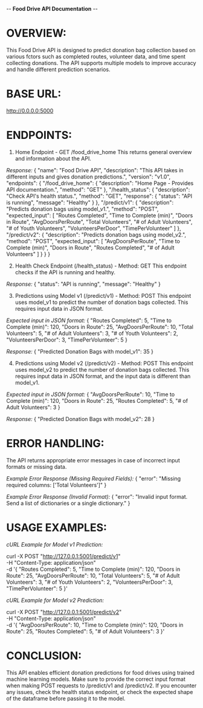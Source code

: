 -- **Food Drive API Documentation** --

# OVERVIEW:
This Food Drive API is designed to predict donation bag collection based on various fctors such as completed routes, volunteer data, and time spent collecting donations. The API supports multiple models to improve accuracy and handle different prediction scenarios. 

# BASE URL: 
http://0.0.0.0:5000

# ENDPOINTS: 
1. Home Endpoint -
GET /food_drive_home
This returns general overview and information about the API. 

*Response:*
{
    "name": "Food Drive API",
    "description": "This API takes in different inputs and gives donation predictions.",
    "version": "v1.0",
    "endpoints": {
        "/food_drive_home": {
            "description": "Home Page - Provides API documentation.",
            "method": "GET"
        },
        "/health_status": {
            "description": "Check API's health status.",
            "method": "GET",
            "response": {
                "status": "API is running",
                "message": "Healthy"
            }
        },
        "/predict/v1": {
            "description": "Predicts donation bags using model_v1.",
            "method": "POST",
            "expected_input": [
                "Routes Completed", "Time to Complete (min)", "Doors in Route",
                "AvgDoorsPerRoute", "Total Volunteers", "# of Adult Volunteers",
                "# of Youth Volunteers", "VolunteersPerDoor", "TimePerVolunteer"
            ]
        },
        "/predict/v2": {
            "description": "Predicts donation bags using model_v2.",
            "method": "POST",
            "expected_input": [
                "AvgDoorsPerRoute", "Time to Complete (min)", "Doors in Route",
                "Routes Completed", "# of Adult Volunteers"
            ]
        }
    }
}

2. Health Check Endpoint (/health_status) - 
Method: GET
This endpoint checks if the API is running and healthy. 

*Response:*
{
    "status": "API is running",
    "message": "Healthy"
}

3. Predictions using Model v1 (/predict/v1) - 
Method: POST
This endpoint uses model_v1 to predict the number of donation bags collected. This requires input data in JSON format.

*Expected input in JSON format:*
{
    "Routes Completed": 5,
    "Time to Complete (min)": 120,
    "Doors in Route": 25,
    "AvgDoorsPerRoute": 10,
    "Total Volunteers": 5,
    "# of Adult Volunteers": 3,
    "# of Youth Volunteers": 2,
    "VolunteersPerDoor": 3,
    "TimePerVolunteer": 5
}

*Response:*
{
    "Predicted Donation Bags with model_v1": 35
}

4. Predictions using Model v2 (/predict/v2) - 
Method: POST
This endpoint uses model_v2 to predict the number of donation bags collected. This requires input data in JSON format, and the input data is different than model_v1.

*Expected input in JSON format:*
{
    "AvgDoorsPerRoute": 10,
    "Time to Complete (min)": 120,
    "Doors in Route": 25,
    "Routes Completed": 5,
    "# of Adult Volunteers": 3
}

*Response:*
{
    "Predicted Donation Bags with model_v2": 28
}

# ERROR HANDLING: 
The API returns appropriate error messages in case of incorrect input formats or missing data.

*Example Error Response (Missing Required Fields):*
{
    "error": "Missing required columns: ['Total Volunteers']"
}

*Example Error Response (Invalid Format):*
{
    "error": "Invalid input format. Send a list of dictionaries or a single dictionary."
}

# USAGE EXAMPLES:
*cURL Example for Model v1 Prediction:*

curl -X POST "http://127.0.0.1:5001/predict/v1" \
     -H "Content-Type: application/json" \
     -d '{
            "Routes Completed": 5,
            "Time to Complete (min)": 120,
            "Doors in Route": 25,
            "AvgDoorsPerRoute": 10,
            "Total Volunteers": 5,
            "# of Adult Volunteers": 3,
            "# of Youth Volunteers": 2,
            "VolunteersPerDoor": 3,
            "TimePerVolunteer": 5
        }'

*cURL Example for Model v2 Prediction:*

curl -X POST "http://127.0.0.1:5001/predict/v2" \
     -H "Content-Type: application/json" \
     -d '{
            "AvgDoorsPerRoute": 10,
            "Time to Complete (min)": 120,
            "Doors in Route": 25,
            "Routes Completed": 5,
            "# of Adult Volunteers": 3
        }'

# CONCLUSION:
This API enables efficient donation predictions for food drives using trained machine learning models. Make sure to provide the correct input format when making POST requests to /predict/v1 and /predict/v2. If you encounter any issues, check the health status endpoint, or check the expected shape of the dataframe before passing it to the model. 


